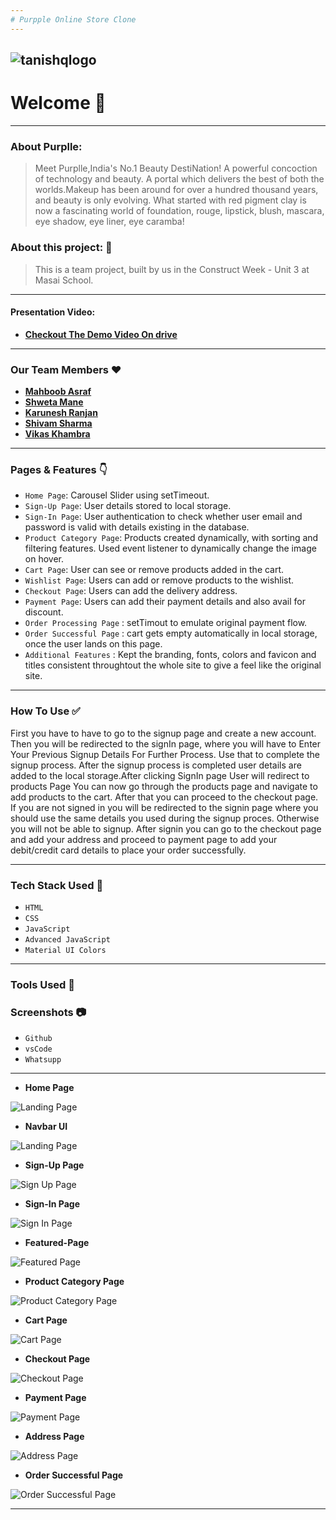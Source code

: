 ```yaml
---
# Purpple Online Store Clone
---
```

![tanishqlogo](https://mediabrief.com/wp-content/uploads/2020/07/Image-Purplle-to-launch-Indias-largest-online-beauty-sale-on-August-4th-MediaBrief.jpg)
---
# Welcome :wave:
---
### About Purplle:
> Meet Purplle,India's No.1 Beauty DestiNation! A powerful concoction of technology and beauty. A portal which delivers the best of both the worlds.Makeup has been around for over a hundred thousand years, and beauty is only evolving. What started with red
pigment clay is now a fascinating world of foundation, rouge, lipstick, blush, mascara, eye shadow, eye liner, eye
caramba!





### About this project: :raised_hands:

> This is a team project, built by us in the Construct Week - Unit 3 at Masai School.

---

#### Presentation Video: 
- **[Checkout The Demo Video On drive]()**

---

<!-- #### Project Demo: 
- **[Checkout The Live Project Demo](https://drive.google.com/file/d/1AttcgzNNvK4M2Az6f53g72YelP7pEUcD/view)** -->



### Our Team Members :heart:

- **[Mahboob Asraf](https://github.com/MOHAMMADM-ASRAF)**
- **[Shweta Mane](https://github.com/ShwetaMane13)**
- **[Karunesh Ranjan](https://github.com/Karu555)**
- **[Shivam Sharma](https://github.com/Shivamkakda)**
- **[Vikas Khambra](https://github.com/vkkhambra786)**


---

### Pages & Features :point_down:

- `Home Page`: Carousel Slider using setTimeout.
- `Sign-Up Page`: User details stored to local storage.
- `Sign-In Page`: User authentication to check whether user email and password is valid with details existing in the database.
- `Product Category Page`: Products created dynamically, with sorting and filtering features. Used event listener to dynamically change the image on hover.
- `Cart Page`: User can see or remove products added in the cart.
- `Wishlist Page`: Users can add or remove products to the wishlist.
- `Checkout Page`: Users can add the delivery address.
- `Payment Page`: Users can add their payment details and also avail for discount.
- `Order Processing Page` : setTimout to emulate original payment flow.
- `Order Successful Page` : cart gets empty automatically in local storage, once the user lands on this page.
- `Additional Features` : Kept the branding, fonts, colors and favicon and titles consistent throughtout the whole site to give a feel like the original site.

---

### How To Use ✅

First you have to have to go to the signup page and create a new account. Then you will be redirected to the signIn page, where you will have to Enter Your Previous Signup Details For Further Process. Use that to complete the signup process. After the signup process is completed user details are added to the local storage.After clicking SignIn page User will redirect to products Page You can now go through the products page and navigate to add products to the cart. After that you can proceed to the checkout page. If you are not signed in you will be redirected to the signin page where you should use the same details you used during the signup proces. Otherwise you will not be able to signup. After signin you can go to the checkout page and add your address and proceed to payment page to add your debit/credit card details to place your order successfully.

---

### Tech Stack Used :wrench:

- `HTML`
- `CSS`
- `JavaScript`
- `Advanced JavaScript`
- `Material UI Colors`


---
### Tools Used 🔧
### Screenshots :camera:
- `Github`
- `vsCode`
- `Whatsupp`
---
- **Home Page**

![Landing Page]()

- **Navbar UI**

![Landing Page]()

- **Sign-Up Page**

![Sign Up Page]()


- **Sign-In Page**

![Sign In Page]()


- **Featured-Page**

![Featured Page]()


- **Product Category Page**

![Product Category Page]()




- **Cart Page**

![Cart Page]()



- **Checkout Page**

![Checkout Page]()

- **Payment Page**

![Payment Page]()

- **Address  Page**

![Address Page]()

- **Order Successful Page**

![Order Successful Page]()


---
